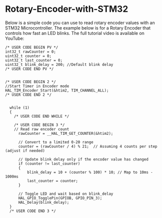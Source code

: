 # Rotary-Encoder-with-STM32
Below is a simple code you can use to read rotary encoder values with an STM32 Microcontroller. The example below is for a Rotary Encoder that controls how fast an LED blinks. The full tutorial video is available on YouTube: 

    /* USER CODE BEGIN PV */
    int32_t rawCounter = 0;
    uint32_t counter = 0;
    uint32_t last_counter = 0;
    uint32_t blink_delay = 200; //Default blink delay
    /* USER CODE END PV */
    
    
    /* USER CODE BEGIN 2 */
    //Start Timer in Encoder mode
    HAL_TIM_Encoder_Start(&htim2, TIM_CHANNEL_ALL);
    /* USER CODE END 2 */
    
    
      while (1)
      {
        /* USER CODE END WHILE */
    
        /* USER CODE BEGIN 3 */
        // Read raw encoder count
    	  rawCounter = __HAL_TIM_GET_COUNTER(&htim2);  
    
    	  // Convert to a limited 0-20 range
    	  counter = (rawCounter / 4) % 21;  // Assuming 4 counts per step (adjust if needed)
    
    	  // Update blink delay only if the encoder value has changed
    	  if (counter != last_counter)
    	  {
    		  blink_delay = 10 + (counter % 100) * 10; // Map to 10ms - 1000ms
    		  last_counter = counter;
    	  }
    
    	  // Toggle LED and wait based on blink_delay
    	  HAL_GPIO_TogglePin(GPIOB, GPIO_PIN_3);
    	  HAL_Delay(blink_delay);
      }
      /* USER CODE END 3 */

